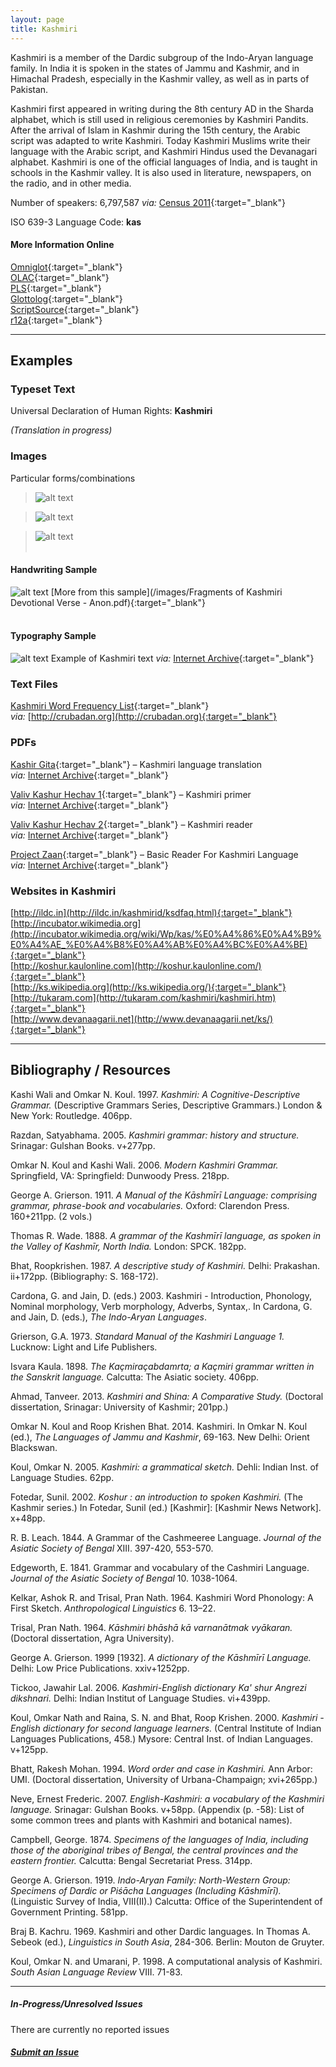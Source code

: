 ```yaml
---
layout: page
title: Kashmiri
---
```


Kashmiri is a member of the Dardic subgroup of the Indo-Aryan language family. In India it is spoken in the states of Jammu and Kashmir, and in Himachal Pradesh, especially in the Kashmir valley, as well as in parts of Pakistan. 

Kashmiri first appeared in writing during the 8th century AD in the Sharda alphabet, which is still used in religious ceremonies by Kashmiri Pandits. After the arrival of Islam in Kashmir during the 15th century, the Arabic script was adapted to write Kashmiri. Today Kashmiri Muslims write their language with the Arabic script, and Kashmiri Hindus used the Devanagari alphabet. Kashmiri is one of the official languages of India, and is taught in schools in the Kashmir valley. It is also used in literature, newspapers, on the radio, and in other media.

Number of speakers: 6,797,587 *via:* [Census 2011](../devanagari-overview/Census-of-India-2011-Language.pdf){:target="_blank"}  

ISO 639-3 Language Code: **kas**  

#### More Information Online

[Omniglot](https://omniglot.com/writing/kashmiri.htm){:target="_blank"}  
[OLAC](http://www.language-archives.org/language/kas){:target="_blank"}  
[PLS](http://www.peopleslinguisticsurvey.org/bhasha-sample.aspx?id=121){:target="_blank"}  
[Glottolog](https://glottolog.org/resource/languoid/id/kash1277){:target="_blank"}  
[ScriptSource](https://www.scriptsource.org/cms/scripts/page.php?item_id=language_detail&key=kas){:target="_blank"}  
[r12a](https://r12a.github.io/scripts/devanagari/kashmiri){:target="_blank"}

---

## Examples

### Typeset Text

Universal Declaration of Human Rights: **Kashmiri**

*(Translation in progress)*


### Images

Particular forms/combinations
>![alt text](/images/01.png)  

>![alt text](/images/02.png)  

>![alt text](/images/03.png)  
 &nbsp;  


#### Handwriting Sample

![alt text](/images/kashmiri-handwriting-1.png)
[More from this sample](/images/Fragments of Kashmiri Devotional Verse - Anon.pdf){:target="_blank"}  
&nbsp;  


#### Typography Sample

![alt text](/images/kashmiri.png)
Example of Kashmiri text
*via:* [Internet Archive](https://archive.org/details/bashi-kashmiri-shiv-ji-krandigami){:target="_blank"}


### Text Files

[Kashmiri Word Frequency List](/basic-info/kashmiri-word-frequency.txt){:target="_blank"}  
*via:* [http://crubadan.org](http://crubadan.org){:target="_blank"}


### PDFs

[Kashir Gita](/samples/Kashmiri-01.pdf){:target="_blank"} – Kashmiri language translation  
*via:* [Internet Archive](https://archive.org/details/KashirGitaGitaInKashmiri1970KarishinJooDhar){:target="_blank"}

[Valiv Kashur Hechav 1](/samples/Kashmiri-02.pdf){:target="_blank"} – Kashmiri primer  
*via:* [Internet Archive](https://archive.org/details/dli.language.2252){:target="_blank"}

[Valiv Kashur Hechav 2](/samples/Kashmiri-03.pdf){:target="_blank"} – Kashmiri reader  
*via:* [Internet Archive](http://www.link.com){:target="_blank"}

[Project Zaan](/samples/Kashmiri-04.pdf){:target="_blank"} – Basic Reader For Kashmiri Language  
*via:* [Internet Archive](https://archive.org/details/basic-reader-for-kashmiri-language){:target="_blank"}


### Websites in Kashmiri

[http://ildc.in](http://ildc.in/kashmirid/ksdfaq.html){:target="_blank"}  
[http://incubator.wikimedia.org](http://incubator.wikimedia.org/wiki/Wp/kas/%E0%A4%86%E0%A4%B9%E0%A4%AE_%E0%A4%B8%E0%A4%AB%E0%A4%BC%E0%A4%BE){:target="_blank"}  
[http://koshur.kaulonline.com](http://koshur.kaulonline.com/){:target="_blank"}  
[http://ks.wikipedia.org](http://ks.wikipedia.org/){:target="_blank"}  
[http://tukaram.com](http://tukaram.com/kashmiri/kashmiri.htm){:target="_blank"}  
[http://www.devanaagarii.net](http://www.devanaagarii.net/ks/){:target="_blank"}


---

## Bibliography / Resources

Kashi Wali and Omkar N. Koul. 1997. *Kashmiri: A Cognitive-Descriptive Grammar.* (Descriptive Grammars Series, Descriptive Grammars.) London & New York: Routledge. 406pp.

Razdan, Satyabhama. 2005. *Kashmiri grammar: history and structure.* Srinagar: Gulshan Books. v+277pp.

Omkar N. Koul and Kashi Wali. 2006. *Modern Kashmiri Grammar.* Springfield, VA: Springfield: Dunwoody Press. 218pp.

George A. Grierson. 1911. *A Manual of the Kāshmīrī Language: comprising grammar, phrase-book and vocabularies.* Oxford: Clarendon Press. 160+211pp. (2 vols.)

Thomas R. Wade. 1888. *A grammar of the Kashmīrī language, as spoken in the Valley of Kashmīr, North India.* London: SPCK. 182pp.

Bhat, Roopkrishen. 1987. *A descriptive study of Kashmiri.* Delhi: Prakashan. ii+172pp. (Bibliography: S. 168-172).

Cardona, G. and Jain, D. (eds.) 2003. Kashmiri - Introduction, Phonology, Nominal morphology, Verb morphology, Adverbs, Syntax,. In Cardona, G. and Jain, D. (eds.), *The Indo-Aryan Languages*.

Grierson, G.A. 1973. *Standard Manual of the Kashmiri Language 1.* Lucknow: Light and Life Publishers.

Isvara Kaula. 1898. *The Kaçmiraçabdamrta; a Kaçmiri grammar written in the Sanskrit language.* Calcutta: The Asiatic society. 406pp.

Ahmad, Tanveer. 2013. *Kashmiri and Shina: A Comparative Study.* (Doctoral dissertation, Srinagar: University of Kashmir; 201pp.)

Omkar N. Koul and Roop Krishen Bhat. 2014. Kashmiri. In Omkar N. Koul (ed.), *The Languages of Jammu and Kashmir*, 69-163. New Delhi: Orient Blackswan.

Koul, Omkar N. 2005. *Kashmiri: a grammatical sketch.* Dehli: Indian Inst. of Language Studies. 62pp.

Fotedar, Sunil. 2002. *Koshur : an introduction to spoken Kashmiri.* (The Kashmir series.) In  Fotedar, Sunil (ed.) [Kashmir]: [Kashmir News Network]. x+48pp.

R. B. Leach. 1844. A Grammar of the Cashmeeree Language. *Journal of the Asiatic Society of Bengal* XIII. 397-420, 553-570.

Edgeworth, E. 1841. Grammar and vocabulary of the Cashmiri Language. *Journal of the Asiatic Society of Bengal* 10. 1038-1064.

Kelkar, Ashok R. and Trisal, Pran Nath. 1964. Kashmiri Word Phonology: A First Sketch. *Anthropological Linguistics* 6. 13–22.

Trisal, Pran Nath. 1964. *Kāshmiri bhāshā kā varnanātmak vyākaran.* (Doctoral dissertation, Agra University).

George A. Grierson. 1999 [1932]. *A dictionary of the Kāshmīrī Language.* Delhi: Low Price Publications. xxiv+1252pp.

Tickoo, Jawahir Lal. 2006. *Kashmiri-English dictionary Ka' shur Angrezi dikshnari.* Delhi: Indian Institut of Language Studies. vi+439pp.

Koul, Omkar Nath and Raina, S. N. and Bhat, Roop Krishen. 2000. *Kashmiri - English dictionary for second language learners.* (Central Institute of Indian Languages Publications, 458.) Mysore: Central Inst. of Indian Languages. v+125pp.

Bhatt, Rakesh Mohan. 1994. *Word order and case in Kashmiri.* Ann Arbor: UMI. (Doctoral dissertation, University of Urbana-Champaign; xvi+265pp.)

Neve, Ernest Frederic. 2007. *English-Kashmiri: a vocabulary of the Kashmiri language.* Srinagar: Gulshan Books. v+58pp. (Appendix (p. -58): List of some common trees and plants with Kashmiri and botanical names).

Campbell, George. 1874. *Specimens of the languages of India, including those of the aboriginal tribes of Bengal, the central provinces and the eastern frontier.* Calcutta: Bengal Secretariat Press. 314pp.

George A. Grierson. 1919. *Indo-Aryan Family: North-Western Group: Specimens of Dardic or Piśācha Languages (Including Kāshmīrī).* (Linguistic Survey of India, VIII(II).) Calcutta: Office of the Superintendent of Government Printing. 581pp.

Braj B. Kachru. 1969. Kashmiri and other Dardic languages. In Thomas A. Sebeok (ed.), *Linguistics in South Asia*, 284-306. Berlin: Mouton de Gruyter.

Koul, Omkar N. and Umarani, P. 1998. A computational analysis of Kashmiri. *South Asian Language Review* VIII. 71-83.


---

##### In-Progress/Unresolved Issues  

There are currently no reported issues

##### [Submit an Issue](mailto:devanagari-documentation@gmail.com)